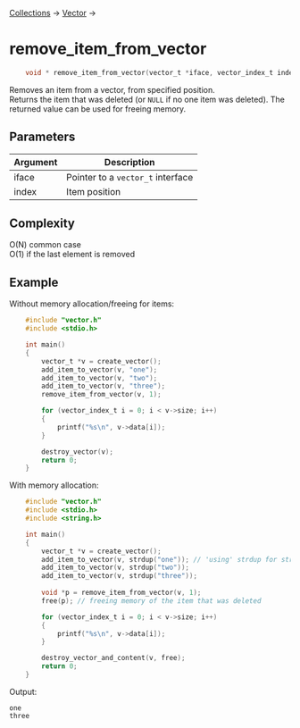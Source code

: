 [Collections](../collections.md) &rarr; [Vector](vector.md) &rarr;

# remove_item_from_vector

```c
    void * remove_item_from_vector(vector_t *iface, vector_index_t index);
```

Removes an item from a vector, from specified position.\
Returns the item that was deleted (or `NULL` if no one item was deleted). The returned value can be used for freeing memory.

## Parameters

Argument|Description
--------|-----------
iface|Pointer to a `vector_t` interface
index|Item position

## Complexity

O(N) common case\
O(1) if the last element is removed

## Example

Without memory allocation/freeing for items: 

```c
    #include "vector.h"
    #include <stdio.h>

    int main()
    {
        vector_t *v = create_vector();
        add_item_to_vector(v, "one");
        add_item_to_vector(v, "two");
        add_item_to_vector(v, "three");
        remove_item_from_vector(v, 1);

        for (vector_index_t i = 0; i < v->size; i++)
        {
            printf("%s\n", v->data[i]);
        }

        destroy_vector(v);
        return 0;
    }
```

With memory allocation:

```c
    #include "vector.h"
    #include <stdio.h>
    #include <string.h>

    int main()
    {
        vector_t *v = create_vector();
        add_item_to_vector(v, strdup("one")); // 'using' strdup for string copying
        add_item_to_vector(v, strdup("two"));
        add_item_to_vector(v, strdup("three"));
        
        void *p = remove_item_from_vector(v, 1);
        free(p); // freeing memory of the item that was deleted

        for (vector_index_t i = 0; i < v->size; i++)
        {
            printf("%s\n", v->data[i]);
        }

        destroy_vector_and_content(v, free);
        return 0;
    }
```

Output:

    one
    three
